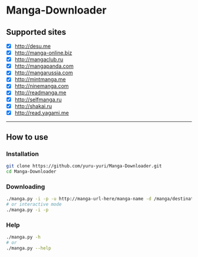 # Manga-Downloader

## Supported sites
- [x] http://desu.me
- [x] http://manga-online.biz
- [x] http://mangaclub.ru
- [x] http://mangapanda.com
- [x] http://mangarussia.com
- [x] http://mintmanga.me
- [x] http://ninemanga.com
- [x] http://readmanga.me
- [x] http://selfmanga.ru
- [x] http://shakai.ru
- [x] http://read.yagami.me
---

## How to use

### Installation
```bash
git clone https://github.com/yuru-yuri/Manga-Downloader.git
cd Manga-Downloader
```
### Downloading
```bash
./manga.py -i -p -u http://manga-url-here/manga-name -d /manga/destination/path/
# or interactive mode
./manga.py -i -p
```
### Help
```bash
./manga.py -h
# or
./manga.py --help
```
